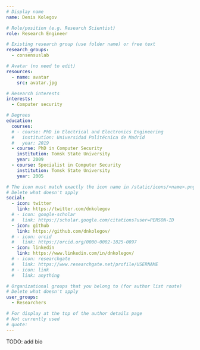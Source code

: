 ```yaml
---
# Display name
name: Denis Kolegov

# Role/position (e.g. Research Scientist)
role: Research Engineer

# Existing research group (use folder name) or free text
research_groups:
  - consensuslab

# Avatar (no need to edit)
resources:
  - name: avatar
    src: avatar.jpg

# Research interests
interests:
  - Computer security

# Degrees
education:
  courses:
  # - course: PhD in Electrical and Electronics Engineering
  #   institution: Universidad Politécnica de Madrid
  #   year: 2019
  - course: PhD in Computer Security
    institution: Tomsk State University
    year: 2009
  - course: Specialist in Computer Security
    institution: Tomsk State University
    year: 2005   

# The icon must match exactly the icon name in /static/icons/<name>.png
# Delete what doesn't apply
social:
  - icon: twitter
    link: https://twitter.com/dnkolegov
  # - icon: google-scholar
  #   link: https://scholar.google.com/citations?user=PERSON-ID
  - icon: github
    link: https://github.com/dnkolegov/
  # - icon: orcid
  #   link: https://orcid.org/0000-0002-1825-0097
  - icon: linkedin
    link: https://www.linkedin.com/in/dnkolegov/
  # - icon: researchgate
  #   link: https://www.researchgate.net/profile/USERNAME
  # - icon: link
  #   link: anything

# Organizational groups that you belong to (for author list route)
# Delete what doesn't apply
user_groups:
  - Researchers

# For display at the top of the author details page
# Not currently used
# quote:
---
```


TODO: add bio
